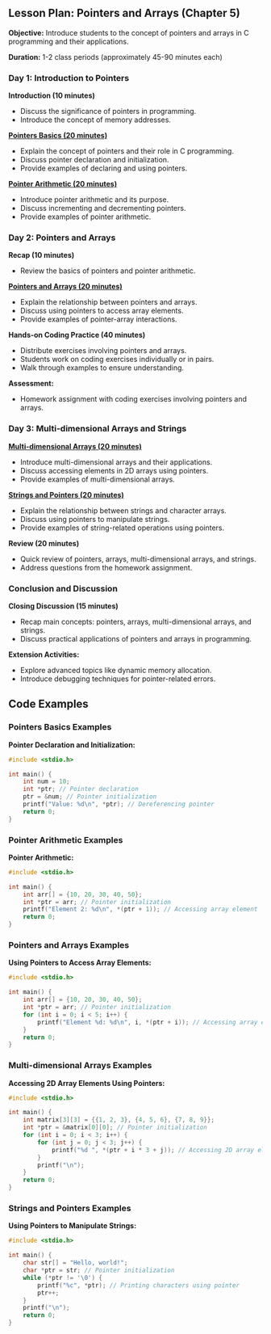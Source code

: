 ## Lesson Plan: Pointers and Arrays (Chapter 5)

**Objective:** Introduce students to the concept of pointers and arrays in C programming and their applications.

**Duration:** 1-2 class periods (approximately 45-90 minutes each)

### Day 1: Introduction to Pointers

**Introduction (10 minutes)**
- Discuss the significance of pointers in programming.
- Introduce the concept of memory addresses.

[**Pointers Basics (20 minutes)**](#pointers-basics-examples)
- Explain the concept of pointers and their role in C programming.
- Discuss pointer declaration and initialization.
- Provide examples of declaring and using pointers.

[**Pointer Arithmetic (20 minutes)**](#pointer-arithmetic-examples)
- Introduce pointer arithmetic and its purpose.
- Discuss incrementing and decrementing pointers.
- Provide examples of pointer arithmetic.

### Day 2: Pointers and Arrays

**Recap (10 minutes)**
- Review the basics of pointers and pointer arithmetic.

[**Pointers and Arrays (20 minutes)**](#pointers-and-arrays-examples)
- Explain the relationship between pointers and arrays.
- Discuss using pointers to access array elements.
- Provide examples of pointer-array interactions.

**Hands-on Coding Practice (40 minutes)**
- Distribute exercises involving pointers and arrays.
- Students work on coding exercises individually or in pairs.
- Walk through examples to ensure understanding.

**Assessment:**
- Homework assignment with coding exercises involving pointers and arrays.

### Day 3: Multi-dimensional Arrays and Strings

[**Multi-dimensional Arrays (20 minutes)**](#multi-dimensional-arrays-examples)
- Introduce multi-dimensional arrays and their applications.
- Discuss accessing elements in 2D arrays using pointers.
- Provide examples of multi-dimensional arrays.

[**Strings and Pointers (20 minutes)**](#strings-and-pointers-examples)
- Explain the relationship between strings and character arrays.
- Discuss using pointers to manipulate strings.
- Provide examples of string-related operations using pointers.

**Review (20 minutes)**
- Quick review of pointers, arrays, multi-dimensional arrays, and strings.
- Address questions from the homework assignment.

### Conclusion and Discussion

**Closing Discussion (15 minutes)**
- Recap main concepts: pointers, arrays, multi-dimensional arrays, and strings.
- Discuss practical applications of pointers and arrays in programming.

**Extension Activities:**
- Explore advanced topics like dynamic memory allocation.
- Introduce debugging techniques for pointer-related errors.

## Code Examples

### Pointers Basics Examples

**Pointer Declaration and Initialization:**
```c
#include <stdio.h>

int main() {
    int num = 10;
    int *ptr; // Pointer declaration
    ptr = &num; // Pointer initialization
    printf("Value: %d\n", *ptr); // Dereferencing pointer
    return 0;
}
```

### Pointer Arithmetic Examples

**Pointer Arithmetic:**
```c
#include <stdio.h>

int main() {
    int arr[] = {10, 20, 30, 40, 50};
    int *ptr = arr; // Pointer initialization
    printf("Element 2: %d\n", *(ptr + 1)); // Accessing array element
    return 0;
}
```

### Pointers and Arrays Examples

**Using Pointers to Access Array Elements:**
```c
#include <stdio.h>

int main() {
    int arr[] = {10, 20, 30, 40, 50};
    int *ptr = arr; // Pointer initialization
    for (int i = 0; i < 5; i++) {
        printf("Element %d: %d\n", i, *(ptr + i)); // Accessing array element
    }
    return 0;
}
```

### Multi-dimensional Arrays Examples

**Accessing 2D Array Elements Using Pointers:**
```c
#include <stdio.h>

int main() {
    int matrix[3][3] = {{1, 2, 3}, {4, 5, 6}, {7, 8, 9}};
    int *ptr = &matrix[0][0]; // Pointer initialization
    for (int i = 0; i < 3; i++) {
        for (int j = 0; j < 3; j++) {
            printf("%d ", *(ptr + i * 3 + j)); // Accessing 2D array element
        }
        printf("\n");
    }
    return 0;
}
```

### Strings and Pointers Examples

**Using Pointers to Manipulate Strings:**
```c
#include <stdio.h>

int main() {
    char str[] = "Hello, world!";
    char *ptr = str; // Pointer initialization
    while (*ptr != '\0') {
        printf("%c", *ptr); // Printing characters using pointer
        ptr++;
    }
    printf("\n");
    return 0;
}
```
